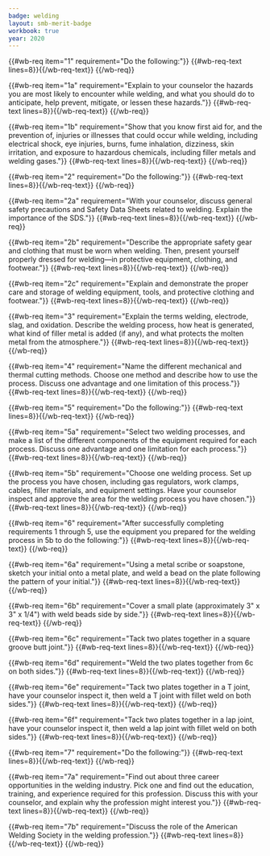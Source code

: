 ```yaml
---
badge: welding
layout: smb-merit-badge
workbook: true
year: 2020
---
```



{{#wb-req item="1" requirement="Do the following:"}}
{{#wb-req-text lines=8}}{{/wb-req-text}}
{{/wb-req}}

{{#wb-req item="1a" requirement="Explain to your counselor the hazards you are most likely to encounter while welding, and what you should do to anticipate, help prevent, mitigate, or lessen these hazards."}}
{{#wb-req-text lines=8}}{{/wb-req-text}}
{{/wb-req}}

{{#wb-req item="1b" requirement="Show that you know first aid for, and the prevention of, injuries or illnesses that could occur while welding, including electrical shock, eye injuries, burns, fume inhalation, dizziness, skin irritation, and exposure to hazardous chemicals, including filler metals and welding gases."}}
{{#wb-req-text lines=8}}{{/wb-req-text}}
{{/wb-req}}

{{#wb-req item="2" requirement="Do the following:"}}
{{#wb-req-text lines=8}}{{/wb-req-text}}
{{/wb-req}}

{{#wb-req item="2a" requirement="With your counselor, discuss general safety precautions and Safety Data Sheets related to welding. Explain the importance of the SDS."}}
{{#wb-req-text lines=8}}{{/wb-req-text}}
{{/wb-req}}

{{#wb-req item="2b" requirement="Describe the appropriate safety gear and clothing that must be worn when welding. Then, present yourself properly dressed for welding—in protective equipment, clothing, and footwear."}}
{{#wb-req-text lines=8}}{{/wb-req-text}}
{{/wb-req}}

{{#wb-req item="2c" requirement="Explain and demonstrate the proper care and storage of welding equipment, tools, and protective clothing and footwear."}}
{{#wb-req-text lines=8}}{{/wb-req-text}}
{{/wb-req}}

{{#wb-req item="3" requirement="Explain the terms welding, electrode, slag, and oxidation. Describe the welding process, how heat is generated, what kind of filler metal is added (if any), and what protects the molten metal from the atmosphere."}}
{{#wb-req-text lines=8}}{{/wb-req-text}}
{{/wb-req}}

{{#wb-req item="4" requirement="Name the different mechanical and thermal cutting methods. Choose one method and describe how to use the process. Discuss one advantage and one limitation of this process."}}
{{#wb-req-text lines=8}}{{/wb-req-text}}
{{/wb-req}}

{{#wb-req item="5" requirement="Do the following:"}}
{{#wb-req-text lines=8}}{{/wb-req-text}}
{{/wb-req}}

{{#wb-req item="5a" requirement="Select two welding processes, and make a list of the different components of the equipment required for each process. Discuss one advantage and one limitation for each process."}}
{{#wb-req-text lines=8}}{{/wb-req-text}}
{{/wb-req}}

{{#wb-req item="5b" requirement="Choose one welding process. Set up the process you have chosen, including gas regulators, work clamps, cables, filler materials, and equipment settings. Have your counselor inspect and approve the area for the welding process you have chosen."}}
{{#wb-req-text lines=8}}{{/wb-req-text}}
{{/wb-req}}

{{#wb-req item="6" requirement="After successfully completing requirements 1 through 5, use the equipment you prepared for the welding process in 5b to do the following:"}}
{{#wb-req-text lines=8}}{{/wb-req-text}}
{{/wb-req}}

{{#wb-req item="6a" requirement="Using a metal scribe or soapstone, sketch your initial onto a metal plate, and weld a bead on the plate following the pattern of your initial."}}
{{#wb-req-text lines=8}}{{/wb-req-text}}
{{/wb-req}}

{{#wb-req item="6b" requirement="Cover a small plate (approximately 3" x 3" x 1/4") with weld beads side by side."}}
{{#wb-req-text lines=8}}{{/wb-req-text}}
{{/wb-req}}

{{#wb-req item="6c" requirement="Tack two plates together in a square groove butt joint."}}
{{#wb-req-text lines=8}}{{/wb-req-text}}
{{/wb-req}}

{{#wb-req item="6d" requirement="Weld the two plates together from 6c on both sides."}}
{{#wb-req-text lines=8}}{{/wb-req-text}}
{{/wb-req}}

{{#wb-req item="6e" requirement="Tack two plates together in a T joint, have your counselor inspect it, then weld a T joint with fillet weld on both sides."}}
{{#wb-req-text lines=8}}{{/wb-req-text}}
{{/wb-req}}

{{#wb-req item="6f" requirement="Tack two plates together in a lap joint, have your counselor inspect it, then weld a lap joint with fillet weld on both sides."}}
{{#wb-req-text lines=8}}{{/wb-req-text}}
{{/wb-req}}

{{#wb-req item="7" requirement="Do the following:"}}
{{#wb-req-text lines=8}}{{/wb-req-text}}
{{/wb-req}}

{{#wb-req item="7a" requirement="Find out about three career opportunities in the welding industry. Pick one and find out the education, training, and experience required for this profession. Discuss this with your counselor, and explain why the profession might interest you."}}
{{#wb-req-text lines=8}}{{/wb-req-text}}
{{/wb-req}}

{{#wb-req item="7b" requirement="Discuss the role of the American Welding Society in the welding profession."}}
{{#wb-req-text lines=8}}{{/wb-req-text}}
{{/wb-req}}
